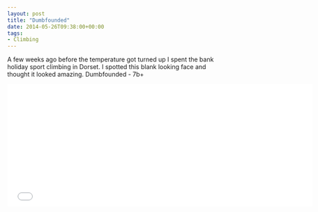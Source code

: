 ```yaml
---
layout: post
title: "Dumbfounded"
date: 2014-05-26T09:38:00+00:00
tags:
- Climbing
---
```


A few weeks ago before the temperature got turned up I spent the bank holiday sport climbing in Dorset. I spotted this blank looking face and thought it looked amazing. Dumbfounded - 7b+

<iframe frameborder="0" height="281" src="//player.vimeo.com/video/95857428" width="700"></iframe>
